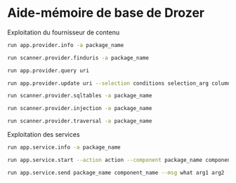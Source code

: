 # Aide-mémoire de base de Drozer

Exploitation du fournisseur de contenu

```sh
run app.provider.info -a package_name

run scanner.provider.finduris -a package_name

run app.provider.query uri

run app.provider.update uri --selection conditions selection_arg column data

run scanner.provider.sqltables -a package_name

run scanner.provider.injection -a package_name

run scanner.provider.traversal -a package_name
```

Exploitation des services

```sh
run app.service.info -a package_name

run app.service.start --action action --component package_name component_name

run app.service.send package_name component_name --msg what arg1 arg2 --extra type key value --bundle-as-obj
```
